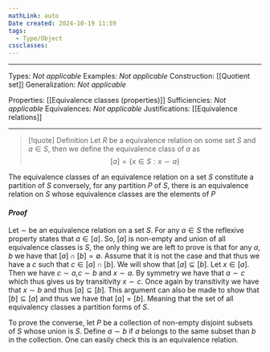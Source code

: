 ```yaml
---
mathLink: auto
Date created: 2024-10-19 11:59
tags:
  - Type/Object
cssclasses:
---
```


---  

Types: _Not applicable_
Examples: _Not applicable_
Construction: [[Quotient set]]
Generalization: _Not applicable_

Properties: [[Equivalence classes (properties)]]
Sufficiencies: _Not applicable_
Equivalences: _Not applicable_
Justifications: [[Equivalence relations]]

---

> [!quote] Definition
> Let $R$ be a equivalence relation on some set $S$ and $a\in S$, then we define the equivalence class of $a$ as $$[a]=\{x\in S: x\sim a\}$$




The equivalence classes of an equivalence relation on a set $S$ constitute a partition of $S$ conversely, for any partition $P$ of $S$, there is an equivalence relation on $S$ whose equivalence classes are the elements of $P$


#### *Proof*

Let $\sim$ be an equivalence relation on a set $S$. For any $a\in S$ the reflexive property states that $a\in [a]$. So, $[a]$ is non-empty and union of all equivalence classes is $S$, the only thing we are left to prove is that for any $a,b$ we have that $[a]\cap[b]=\emptyset$. Assume that it is not the case and that thus we have a $c$ such that $c\in [a]\cap[b]$. We will show that $[a]\subseteq [b]$. Let $x\in [a]$. Then we have $c\sim a$,$c\sim b$ and $x\sim a$. By symmetry we have that $a\sim c$ which thus gives us by transitivity $x\sim c$. Once again by transitivity we have that $x\sim b$ and thus $[a]\subseteq [b]$. This argument can also be made to show that $[b]\subseteq [a]$ and thus we have that $[a]=[b]$. Meaning that the set of all equivalency classes a partition forms of $S$. 

To prove the converse, let $P$ be a collection of non-empty disjoint subsets of $S$ whose union is $S$. Define $a\sim b$ if $a$ belongs to the same subset than $b$ in the collection. One can easily check this is an equivalence relation.
